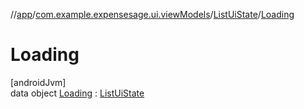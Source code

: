 //[app](../../../../index.md)/[com.example.expensesage.ui.viewModels](../../index.md)/[ListUiState](../index.md)/[Loading](index.md)

# Loading

[androidJvm]\
data object [Loading](index.md) : [ListUiState](../index.md)
